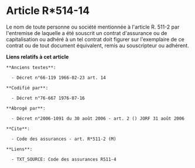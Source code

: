 # Article R*514-14

Le nom de toute personne ou société mentionnée à l'article R. 511-2 par l'entremise de laquelle a été souscrit un contrat
d'assurance ou de capitalisation ou adhéré à un tel contrat doit figurer sur l'exemplaire de ce contrat ou de tout document
équivalent, remis au souscripteur ou adhérent.

**Liens relatifs à cet article**

	**Anciens textes**:

	  - Décret n°66-119 1966-02-23 art. 14

	**Codifié par**:

	  - Décret n°76-667 1976-07-16

	**Abrogé par**:

	  - Décret n°2006-1091 du 30 août 2006 - art. 2 () JORF 31 août 2006

	**Cite**:

	  - Code des assurances - art. R*511-2 (M)

	**Liens**:

	  - TXT_SOURCE: Code des assurances R511-4
